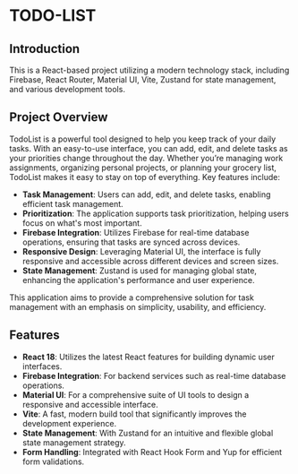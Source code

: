 # TODO-LIST

## Introduction

This is a React-based project utilizing a modern technology stack, including Firebase, React Router, Material UI, Vite, Zustand for state management, and various development tools.

## Project Overview

TodoList is a powerful tool designed to help you keep track of your daily tasks. With an easy-to-use interface, you can add, edit, and delete tasks as your priorities change throughout the day. Whether you’re managing work assignments, organizing personal projects, or planning your grocery list, TodoList makes it easy to stay on top of everything. Key features include:

- **Task Management**: Users can add, edit, and delete tasks, enabling efficient task management.
- **Prioritization**: The application supports task prioritization, helping users focus on what's most important.
- **Firebase Integration**: Utilizes Firebase for real-time database operations, ensuring that tasks are synced across devices.
- **Responsive Design**: Leveraging Material UI, the interface is fully responsive and accessible across different devices and screen sizes.
- **State Management**: Zustand is used for managing global state, enhancing the application's performance and user experience.

This application aims to provide a comprehensive solution for task management with an emphasis on simplicity, usability, and efficiency.

## Features

- **React 18**: Utilizes the latest React features for building dynamic user interfaces.
- **Firebase Integration**: For backend services such as real-time database operations.
- **Material UI**: For a comprehensive suite of UI tools to design a responsive and accessible interface.
- **Vite**: A fast, modern build tool that significantly improves the development experience.
- **State Management**: With Zustand for an intuitive and flexible global state management strategy.
- **Form Handling**: Integrated with React Hook Form and Yup for efficient form validations.
